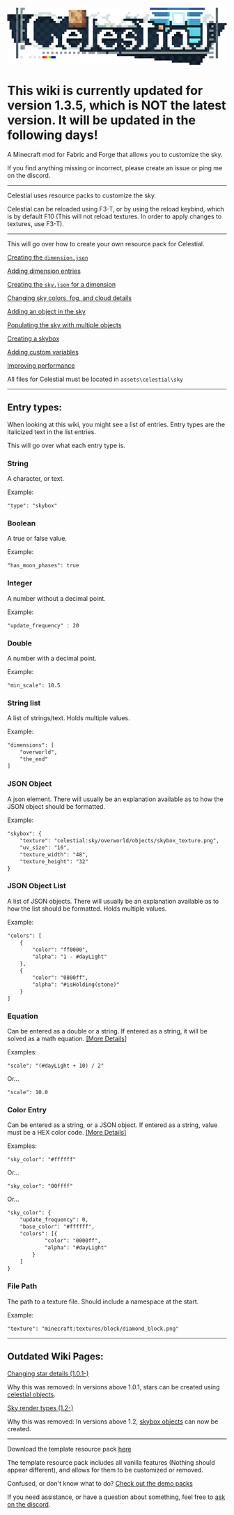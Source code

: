 ![logo](https://raw.githubusercontent.com/fishcute/Celestial/main/modpage/logo.png)

# This wiki is currently updated for version 1.3.5, which is NOT the latest version. It will be updated in the following days!

A Minecraft mod for Fabric and Forge that allows you to customize the sky.

If you find anything missing or incorrect, please create an issue or ping me on the discord.

***

Celestial uses resource packs to customize the sky.

Celestial can be reloaded using F3-T, or by using the reload keybind, which is by default F10 (This will not reload textures. In order to apply changes to textures, use F3-T).

***

This will go over how to create your own resource pack for Celestial.

[Creating the `dimension.json`](https://github.com/fishcute/Celestial/wiki/JSON-Files#dimensionsjson)

[Adding dimension entries](https://github.com/fishcute/Celestial/wiki/Dimension-Entry)

[Creating the `sky.json` for a dimension](https://github.com/fishcute/Celestial/wiki/JSON-Files#skyjson)

[Changing sky colors, fog, and cloud details](https://github.com/fishcute/Celestial/wiki/Environment-Details)

[Adding an object in the sky](https://github.com/fishcute/Celestial/wiki/Celestial-Object-Entry)

[Populating the sky with multiple objects](https://github.com/fishcute/Celestial/wiki/Celestial-Object-Entry#populate)

[Creating a skybox](https://github.com/fishcute/Celestial/wiki/Skybox-Objects)

[Adding custom variables](https://github.com/fishcute/Celestial/wiki/Custom-Variables)

[Improving performance](https://github.com/fishcute/Celestial/wiki/Improving-Performance)

All files for Celestial must be located in `assets\celestial\sky` 

***

## Entry types:

When looking at this wiki, you might see a list of entries. Entry types are the italicized text in the list entries.

This will go over what each entry type is.

### String
A character, or text.

Example:
 
```
"type": "skybox"
```
### Boolean
A true or false value.

Example:
 
```
"has_moon_phases": true
```
### Integer
A number without a decimal point.

Example: 

```
"update_frequency" : 20
```
### Double
A number with a decimal point.

Example: 

```
"min_scale": 10.5
```
### String list
A list of strings/text. Holds multiple values.

Example:
```
"dimensions": [
	"overworld",
	"the_end"
]
```
### JSON Object
A json element. There will usually be an explanation available as to how the JSON object should be formatted.

Example:
```
"skybox": {
	"texture": "celestial:sky/overworld/objects/skybox_texture.png",
	"uv_size": "16",
	"texture_width": "48",
	"texture_height": "32"
}
```
### JSON Object List
A list of JSON objects. There will usually be an explanation available as to how the list should be formatted. Holds multiple values.

Example:
```
"colors": [
	{
		"color": "ff0000",
		"alpha": "1 - #dayLight"
	},
	{
		"color": "0800ff",
		"alpha": "#isHolding(stone)"
	}
]
```
### Equation
Can be entered as a double or a string. If entered as a string, it will be solved as a math equation. [[More Details]](https://github.com/fishcute/Celestial/wiki/Equations)

Examples:
```
"scale": "(#dayLight + 10) / 2"
```
Or...
```
"scale": 10.0
```

### Color Entry
Can be entered as a string, or a JSON object. If entered as a string, value must be a HEX color code. [[More Details]](https://github.com/fishcute/Celestial/wiki/Color-Entry)

Examples:
```
"sky_color": "#ffffff"
```
Or...
```
"sky_color": "00ffff"
```
Or...
```
"sky_color": {
	"update_frequency": 0,
	"base_color": "#ffffff",
	"colors": [{
			"color": "0000ff",
			"alpha": "#dayLight"
		}
	]
}
```
### File Path
The path to a texture file. Should include a namespace at the start.

Example:
```
"texture": "minecraft:textures/block/diamond_block.png"
```

***

## Outdated Wiki Pages:

[Changing star details (1.0.1-)](https://github.com/fishcute/Celestial/wiki/%5BRemoved%5D-Star-Details)

Why this was removed: In versions above 1.0.1, stars can be created using [celestial objects](https://github.com/fishcute/Celestial/wiki/Celestial-Object-Entry).

[Sky render types (1.2-)](https://github.com/fishcute/Celestial/wiki/%5BRemoved%5D-Sky-Render-Type)

Why this was removed: In versions above 1.2, [skybox objects](https://github.com/fishcute/Celestial/wiki/Skybox-Objects) can now be created.

***

Download the template resource pack [here](https://github.com/fishcute/Celestial/raw/forgefabric-1.2-1.19/TemplateResourcePack1.2.zip)

The template resource pack includes all vanilla features (Nothing should appear different), and allows for them to be customized or removed.

Confused, or don't know what to do? [Check out the demo packs](https://www.curseforge.com/minecraft/texture-packs/celestial-demo-packs)

If you need assistance, or have a question about something, feel free to [ask on the discord](https://discord.gg/9KsHkDE6u2).